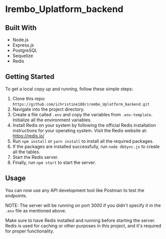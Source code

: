 # Irembo_Uplatform_backend

## Built With
- Node.js
- Express.js
- PostgreSQL
- Sequelize
- Redis

## Getting Started
To get a local copy up and running, follow these simple steps:

1. Clone this repo: `https://github.com/ichristine180/irembo_Uplatform_backend.git`
2. Navigate into the project directory.
3. Create a file called `.env` and copy the variables from `.env-template`. Initialize all the environment variables.
4. Install Redis on your system by following the official Redis installation instructions for your operating system. Visit the Redis website at: https://redis.io/
5. Run `npm install` or `yarn install` to install all the required packages.
6. If the packages are installed successfully, run `node dbSync.js` to create all the tables.
7. Start the Redis server.
8. Finally, run `npm start` to start the server.

## Usage
You can now use any API development tool like Postman to test the endpoints.

NOTE: The server will be running on port 3000 if you didn't specify it in the `.env` file as mentioned above.

Make sure to have Redis installed and running before starting the server. Redis is used for caching or other purposes in this project, and it's required for proper functionality.

